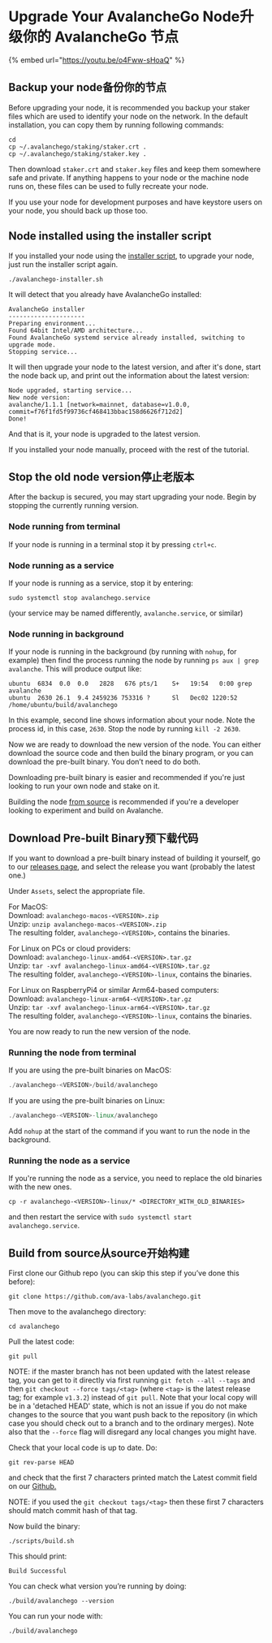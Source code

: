 # Upgrade Your AvalancheGo Node升级你的 AvalancheGo 节点

{% embed url="https://youtu.be/o4Fww-sHoaQ" %}

## **Backup your node备份你的节点**

Before upgrading your node, it is recommended you backup your staker files which are used to identify your node on the network. In the default installation, you can copy them by running following commands:

```
cd
cp ~/.avalanchego/staking/staker.crt .
cp ~/.avalanchego/staking/staker.key .
```

Then download `staker.crt` and `staker.key` files and keep them somewhere safe and private. If anything happens to your node or the machine node runs on, these files can be used to fully recreate your node.

If you use your node for development purposes and have keystore users on your node, you should back up those too.

## Node installed using the installer script

If you installed your node using the [installer script](set-up-node-with-installer.md), to upgrade your node, just run the installer script again.

```
./avalanchego-installer.sh
```

It will detect that you already have AvalancheGo installed:

```
AvalancheGo installer
---------------------
Preparing environment...
Found 64bit Intel/AMD architecture...
Found AvalancheGo systemd service already installed, switching to upgrade mode.
Stopping service...
```

It will then upgrade your node to the latest version, and after it's done, start the node back up, and print out the information about the latest version:

```
Node upgraded, starting service...
New node version:
avalanche/1.1.1 [network=mainnet, database=v1.0.0, commit=f76f1fd5f99736cf468413bbac158d6626f712d2]
Done!
```

And that is it, your node is upgraded to the latest version.

If you installed your node manually, proceed with the rest of the tutorial.

## **Stop the old node version停止老版本**

After the backup is secured, you may start upgrading your node. Begin by stopping the currently running version.

### Node running from terminal

If your node is running in a terminal stop it by pressing `ctrl+c`.

### Node running as a service

If your node is running as a service, stop it by entering:

`sudo systemctl stop avalanchego.service`

(your service may be named differently, `avalanche.service`, or similar)

### Node running in background

If your node is running in the background (by running with `nohup`, for example) then find the process running the node by running `ps aux | grep avalanche`. This will produce output like:

```
ubuntu  6834  0.0  0.0   2828   676 pts/1    S+   19:54   0:00 grep avalanche
ubuntu  2630 26.1  9.4 2459236 753316 ?      Sl   Dec02 1220:52 /home/ubuntu/build/avalanchego
```

In this example, second line shows information about your node. Note the process id, in this case, `2630`. Stop the node by running `kill -2 2630`.

Now we are ready to download the new version of the node. You can either download the source code and then build the binary program, or you can download the pre-built binary. You don’t need to do both.

Downloading pre-built binary is easier and recommended if you're just looking to run your own node and stake on it.

Building the node [from source](upgrade-your-avalanchego-node.md#build-from-source) is recommended if you're a developer looking to experiment and build on Avalanche.

## **Download Pre-built Binary预下载代码**

If you want to download a pre-built binary instead of building it yourself, go to our [releases page](https://github.com/ava-labs/avalanchego/releases), and select the release you want (probably the latest one.)

Under `Assets`, select the appropriate file.

For MacOS:\
Download: `avalanchego-macos-<VERSION>.zip`\
Unzip: `unzip avalanchego-macos-<VERSION>.zip`\
The resulting folder, `avalanchego-<VERSION>`, contains the binaries.

For Linux on PCs or cloud providers:\
Download: `avalanchego-linux-amd64-<VERSION>.tar.gz`\
Unzip: `tar -xvf avalanchego-linux-amd64-<VERSION>.tar.gz`\
The resulting folder, `avalanchego-<VERSION>-linux`, contains the binaries.

For Linux on RaspberryPi4 or similar Arm64-based computers:\
Download: `avalanchego-linux-arm64-<VERSION>.tar.gz`\
Unzip: `tar -xvf avalanchego-linux-arm64-<VERSION>.tar.gz`\
The resulting folder, `avalanchego-<VERSION>-linux`, contains the binaries.

You are now ready to run the new version of the node.

### Running the node from terminal

If you are using the pre-built binaries on MacOS:

```cpp
./avalanchego-<VERSION>/build/avalanchego
```

If you are using the pre-built binaries on Linux:

```cpp
./avalanchego-<VERSION>-linux/avalanchego
```

Add `nohup` at the start of the command if you want to run the node in the background.

### Running the node as a service

If you're running the node as a service, you need to replace the old binaries with the new ones.

`cp -r avalanchego-<VERSION>-linux/* <DIRECTORY_WITH_OLD_BINARIES>`

and then restart the service with `sudo systemctl start avalanchego.service`.

## **Build from source从source开始构建**

First clone our Github repo (you can skip this step if you’ve done this before):

```
git clone https://github.com/ava-labs/avalanchego.git
```

Then move to the avalanchego directory:

```
cd avalanchego
```

Pull the latest code:

```
git pull
```

NOTE: if the master branch has not been updated with the latest release tag, you can get to it directly via first running `git fetch --all --tags` and then `git checkout --force tags/<tag>` (where `<tag>` is the latest release tag; for example `v1.3.2`) instead of `git pull`. Note that your local copy will be in a 'detached HEAD' state, which is not an issue if you do not make changes to the source that you want push back to the repository (in which case you should check out to a branch and to the ordinary merges). Note also that the `--force` flag will disregard any local changes you might have.

Check that your local code is up to date. Do:

```
git rev-parse HEAD
```

and check that the first 7 characters printed match the Latest commit field on our [Github.](https://github.com/ava-labs/avalanchego)

NOTE: if you used the `git checkout tags/<tag>` then these first 7 characters should match commit hash of that tag.

Now build the binary:

```
./scripts/build.sh
```

This should print:

```
Build Successful
```

You can check what version you’re running by doing:

```
./build/avalanchego --version
```

You can run your node with:

```
./build/avalanchego
```
